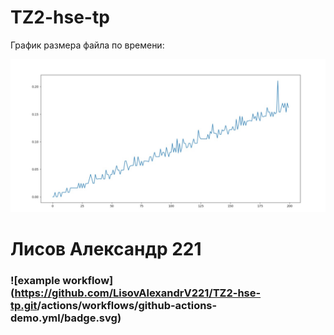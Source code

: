 # TZ2-hse-tp 
График размера файла по времени:

![alt text](график.jpg)

# Лисов Александр 221

### ![example workflow](<https://github.com/LisovAlexandrV221/TZ2-hse-tp.git>/actions/workflows/github-actions-demo.yml/badge.svg) 
